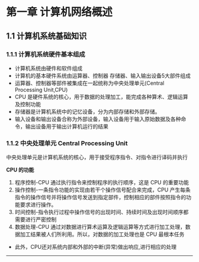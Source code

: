 # 第一章 计算机网络概述
## 1.1 计算机系统基础知识
### 1.1.1 计算机系统硬件基本组成
* 计算机系统由硬件和软件组成
* 计算机的基本硬件系统由运算器、控制器 存储器、输入输出设备5大部件组成
* 运算器、控制器等部件被集成在一起统称为中央处理单元(Central Processing Unit,CPU)
* CPU 是硬件系统的核心，用于数据的处理加工，能完成各种算术、逻辑运算及控制功能
* 存储器是计算机系统中的记忆设备，分为内部存储和外部存储。
* 输入设备和输出设备合称为外部设备，输入设备用于输入原始数据及各种命令，输出设备用于输出计算机运行的结果

### 1.1.2 中央处理单元 Central Processing Unit
中央处理单元是计算机系统的核心，用于接受程序指令、对指令进行译码并执行

**CPU 的功能**
1. 程序控制-CPU 通过执行指令来控制程序的执行顺序，这是 CPU 的重要功能
2. 操作控制-一条指令功能的实现由若干个操作信号配合来完成，CPU 产生每条指令的操作信号并将操作信号发送到指定部件，控制相应的部件按照指令的功能要求进行操作。
3. 时间控制-指令执行过程中操作信号的出现时间、持续时间及出现时间顺序都需要进行严密控制
4. 数据处理-CPU 通过对数据进行算术运算及逻辑运算等方式进行加工处理，数据加工结果被人们所利用。所以，对数据的加工处理也是 CPU 最根本任务

* 此外，CPU还对系统内部和外部的中断(异常)做出响应,进行相应的处理
-----
